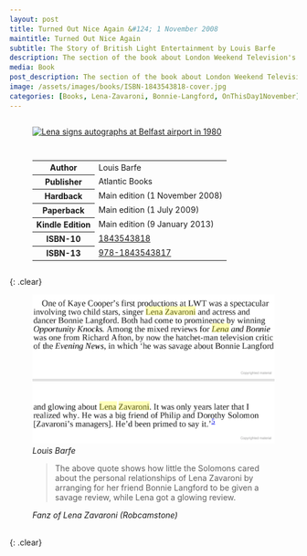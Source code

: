```yaml
---
layout: post
title: Turned Out Nice Again &#124; 1 November 2008
maintitle: Turned Out Nice Again
subtitle: The Story of British Light Entertainment by Louis Barfe
description: The section of the book about London Weekend Television's show "Lena and Bonnie" shows how little the Solomons cared about the personal relationships of Lena Zavaroni by arranging for her friend Bonnie Langford to be given a savage review, while Lena got a glowing review.
media: Book
post_description: The section of the book about London Weekend Television's show "Lena and Bonnie" shows how little the Solomons cared about the personal relationships of Lena Zavaroni by arranging for her friend Bonnie Langford to be given a savage review, while Lena got a glowing review.
image: /assets/images/books/ISBN-1843543818-cover.jpg
categories: [Books, Lena-Zavaroni, Bonnie-Langford, OnThisDay1November]
---
```


<figure class="fig1">
<a href="{{ page.image }}"><img src="{{ page.image }}" class="full-width zoom-in" alt="Lena signs autographs at Belfast airport in 1980" /></a>
</figure>

<figure class="fig2">
<table>
<tr><th>Author</th><td>Louis Barfe</td></tr>
<tr><th>Publisher</th><td>Atlantic Books</td></tr>
<tr><th>Hardback</th><td>Main edition (1 November 2008)</td></tr>
<tr><th>Paperback</th><td>Main edition (1 July 2009)</td></tr>
<tr><th>Kindle Edition</th><td>Main edition (9 January 2013)</td></tr>
<tr><th>ISBN-10</th><td><a class="external-link" href="https://www.google.co.uk/search?q=isbn+1843543818+&ie=utf-8&oe=utf-8&client=firefox-b-ab&gfe_rd=cr&dcr=0&ei=JKS_Wp3NK6rP8Af8-oaACg">1843543818</a></td></tr>
<tr><th>ISBN-13</th><td><a class="external-link" href="https://www.google.co.uk/search?q=isbn+9781843543817&ie=utf-8&oe=utf-8&client=firefox-b-ab&gfe_rd=cr&dcr=0&ei=eaS_WonTIqrP8Af8-oaACg">978-1843543817</a></td></tr>
</table>
</figure>

{: .clear}

<figure class="fig3">
<a href="https://books.google.co.uk/books?id=XHbFLkrXezMC&lpg=PP1&dq=isbn%201843543818&pg=PT207#v=onepage&q=lena%20zavaroni&f=false"><img src="/assets/images/books/ISBN-1843543818-pages.png" class="full-width zoom-in" alt="image contains text" /></a>
<cite>Louis Barfe</cite>
</figure>

<figure class="fig3">
<blockquote>The above quote shows how little the Solomons cared about the personal relationships of Lena Zavaroni by arranging for her friend Bonnie Langford to be given a savage review, while Lena got a glowing review.</blockquote>
<cite>Fanz of Lena Zavaroni (Robcamstone)</cite>
</figure>

<br />{: .clear}

<style>
.fig1 {float:left; width:27.8%; }
.fig2 {float:right; width:68.2%;}
@media screen and (orientation:portrait) {.fig1, .fig2 {float:left; width:100%; }}
</style>
